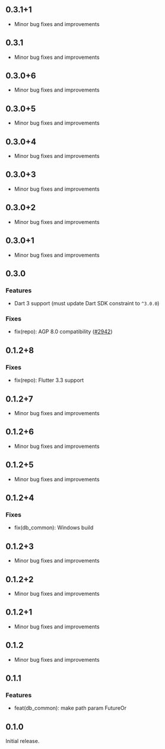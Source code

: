 ## 0.3.1+1

- Minor bug fixes and improvements

## 0.3.1

- Minor bug fixes and improvements

## 0.3.0+6

- Minor bug fixes and improvements

## 0.3.0+5

- Minor bug fixes and improvements

## 0.3.0+4

- Minor bug fixes and improvements

## 0.3.0+3

- Minor bug fixes and improvements

## 0.3.0+2

- Minor bug fixes and improvements

## 0.3.0+1

- Minor bug fixes and improvements

## 0.3.0

### Features
- Dart 3 support (must update Dart SDK constraint to `^3.0.0`)

### Fixes
- fix(repo): AGP 8.0 compatibility ([#2942](https://github.com/aws-amplify/amplify-flutter/pull/2942))

## 0.1.2+8

### Fixes
- fix(repo): Flutter 3.3 support

## 0.1.2+7

- Minor bug fixes and improvements

## 0.1.2+6

- Minor bug fixes and improvements

## 0.1.2+5

- Minor bug fixes and improvements

## 0.1.2+4

### Fixes
- fix(db_common): Windows build

## 0.1.2+3

- Minor bug fixes and improvements

## 0.1.2+2

- Minor bug fixes and improvements

## 0.1.2+1

- Minor bug fixes and improvements

## 0.1.2

- Minor bug fixes and improvements

## 0.1.1

### Features
- feat(db_common): make path param FutureOr

## 0.1.0

Initial release.

